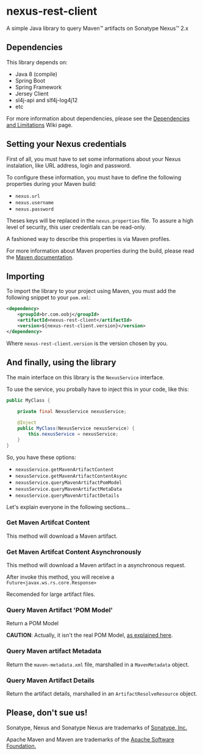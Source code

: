 # nexus-rest-client
A simple Java library to query Maven™ artifacts on Sonatype Nexus™ 2.x

## Dependencies

This library depends on:

* Java 8 (compile)
* Spring Boot
* Spring Framework
* Jersey Client
* sl4j-api and slf4j-log4j12
* etc

For more information about dependencies, please see the [Dependencies and Limitations](https://github.com/oobj/nexus-rest-client/wiki/Dependencies-And-Limitations) Wiki page.

## Setting your Nexus credentials

First of all, you must have to set some informations about your Nexus instalation, like URL address, login and password.


To configure these information, you must have to define the following properties during your Maven build:

* `nexus.url`
* `nexus.username`
* `nexus.password`

Theses keys will be replaced in the `nexus.properties` file.
To assure a high level of security, this user credentials can be read-only.

A fashioned way to describe this properties is via Maven profiles.

For more information about Maven properties during the build, please read the [Maven documentation](http://maven.apache.org/guides/introduction/introduction-to-profiles.html).

## Importing

To import the library to your project using Maven, you must add the following snippet to your `pom.xml`:

```xml
<dependency>
    <groupId>br.com.oobj</groupId>
    <artifactId>nexus-rest-client</artifactId>
    <version>${nexus-rest-client.version}</version>
</dependency>
```

Where `nexus-rest-client.version` is the version chosen by you.

## And finally, using the library

The main interface on this library is the `NexusService` interface.

To use the service, you probally have to inject this in your code, like this:

```java
public MyClass {
    
    private final NexusService nexusService;

    @Inject
    public MyClass(NexusService nexusService) {
        this.nexusService = nexusService;
    }
}
```

So, you have these options:

* `nexusService.getMavenArtifactContent`
* `nexusService.getMavenArtifactContentAsync`
* `nexusService.queryMavenArtifactPomModel`
* `nexusService.queryMavenArtifactMetaData`
* `nexusService.queryMavenArtifactDetails`

Let's explain everyone in the following sections...

### Get Maven Artifcat Content
This method will download a Maven artifact.

### Get Maven Artifcat Content Asynchronously
This method will download a Maven artifact in a asynchronous request.

After invoke this method, you will receive a `Future<javax.ws.rs.core.Response>`

Recomended for large artifact files.

### Query Maven Artifact 'POM Model'

Return a POM Model

**CAUTION**: Actually, it isn't the real POM Model, [as explained here](https://repository.sonatype.org/nexus-restlet1x-plugin/default/docs/path__artifact_maven.html).

### Query Maven artifact Metadata

Return the `maven-metadata.xml` file, marshalled in a `MavenMetadata` object.

### Query Maven Artifact Details

Return the artifact details, marshalled in an `ArtifactResolveResource` object.

## Please, don't sue us!

Sonatype, Nexus and Sonatype Nexus are trademarks of [Sonatype, Inc.](http://www.sonatype.org/)

Apache Maven and Maven are trademarks of the [Apache Software Foundation.](http://www.apache.org/)

 
